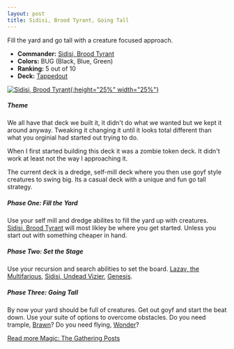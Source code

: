 ```yaml
---
layout: post
title: Sidisi, Brood Tyrant, Going Tall
---
```


Fill the yard and go tall with a creature focused approach.

- **Commander:** [Sidisi, Brood Tyrant](https://scryfall.com/card/ktk/199/sidisi-brood-tyrant)
- **Colors:** BUG (Black, Blue, Green) 
- **Ranking:** 5 out of 10
- **Deck:** [Tappedout](https://tappedout.net/mtg-decks/sidisi-going-tall-1/)

[![Sidisi, Brood Tyrant](https://img.scryfall.com/cards/large/front/f/f/ffa2b070-952e-4242-83bb-3e73135ceeeb.jpg?1562796690){:height="25%" width="25%"}](https://scryfall.com/card/ktk/199/sidisi-brood-tyrant)

##### Theme

We all have that deck we built it, it didn't do what we wanted but we kept it around anyway. Tweaking it changing it until it looks total different than what you orginial had started out trying to do.

When I first started building this deck it was a zombie token deck. It didn't work at least not the way I approaching it.

The current deck is a dredge, self-mill deck where you then use goyf style creatures to swing big. Its a casual deck with a unique and fun go tall strategy.

##### Phase One: Fill the Yard
Use your self mill and dredge abilites to fill the yard up with creatures. [Sidisi, Brood Tyrant](https://scryfall.com/card/ktk/199/sidisi-brood-tyrant) will most likley be where you get started. Unless you start out with something cheaper in hand.

##### Phase Two: Set the Stage
Use your recursion and search abilities to set the board. [Lazav, the Multifarious](https://scryfall.com/card/grn/184/lazav-the-multifarious), [Sidisi, Undead Vizier](https://scryfall.com/card/dtk/120/sidisi-undead-vizier), [Genesis](https://scryfall.com/card/mh1/166/genesis).

##### Phase Three: Going Tall
By now your yard should be full of creatures. Get out goyf and start the beat down. Use your suite of options to overcome obstacles. Do you need trample, [Brawn](https://scryfall.com/card/uma/160/brawn)? Do you need flying, [Wonder](https://scryfall.com/card/cm2/56/wonder)?

[Read more Magic: The Gathering Posts](https://tactictalisman.github.io/magic/)
